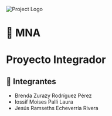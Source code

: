 ![Project Logo](https://javier.rodriguez.org.mx/itesm/2014/tecnologico-de-monterrey-blue.png)

# 🧠 MNA
# Proyecto Integrador


## 🚀 Integrantes
- Brenda Zurazy Rodríguez Pérez
- Iossif Moises Palli Laura
- Jesús Ramseths Echeverría Rivera
